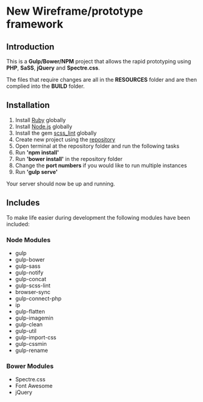 # New Wireframe/prototype framework

## Introduction

This is a **Gulp/Bower/NPM** project that allows the rapid prototyping using **PHP**, **SaSS**, **jQuery** and **Spectre.css**.

The files that require changes are all in the **RESOURCES** folder and are then complied into the **BUILD** folder.


## Installation

1. Install [Ruby](https://www.ruby-lang.org/en/documentation/installation/) globally
2. Install [Node.js](https://nodejs.org/en/) globally
3. Install the gem [scss_lint](https://rubygems.org/gems/scss_lint) globally
4. Create new project using the [repository](https://github.com/bsdesigned/wireframing.git)
5. Open terminal at the repository folder and run the following tasks
5. Run **'npm install'**
6. Run **'bower install'** in the repository folder
7. Change the **port numbers** if you would like to run multiple instances
7. Run **'gulp serve'**

Your server should now be up and running.

## Includes

To make life easier during development the following modules have been included:

### Node Modules

* gulp
* gulp-bower
* gulp-sass
* gulp-notify
* gulp-concat
* gulp-scss-lint
* browser-sync
* gulp-connect-php
* ip
* gulp-flatten
* gulp-imagemin
* gulp-clean
* gulp-util
* gulp-import-css
* gulp-cssmin
* gulp-rename

### Bower Modules

* Spectre.css
* Font Awesome
* jQuery